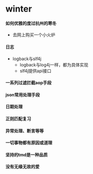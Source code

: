 # winter
#### 如何优雅的度过杭州的寒冬
 * 去网上购买一个小火炉
#### 日志
 * logback与slf4j
    * logback与log4j一样，都为具体实现
    * slf4j提供api接口
#### 一系列过滤拦截aop手段
#### json常用处理手段
#### 日期处理
#### 正则匹配复习
#### 异常处理、断言等等
#### 一切事物都有原因或道理
#### 坚持的tmd是一种品质
#### 没有无缘无故的爱
